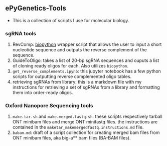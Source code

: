 ## ePyGenetics-Tools

* This is a collection of scripts I use for molecular biology.
### sgRNA tools
1. RevComp: [biopython](https://biopython.org/) wrapper script that allows the user to input a short nucleotide sequence and outputs the reverse complement of the sequence.
2. GuideToOligo: takes a list of 20-bp sgRNA sequences and ouputs a list of cloning ready oligos for each. Also utilizes `biopython`.
3. `get_reverse_complements.ipynb`: this jupyter notebook has a few python scripts for outputting reverse complemented oligo tables.
4. retrieving sgRNAs from library: this is a markdown file with my instructions for retrieving a set of sgRNAs from a library and formatting them into order-ready oligos.

### Oxford Nanopore Sequencing tools
1. `make.tar.sh` and `make.merged.fastq.sh`: these scripts respectively tarball ONT minibam files and merge ONT minifastq files. the instructions are contained in the `maketar_makemergedfastq.instructions.md` file.
2. `babam.md`: draft of a script collection for creating merged bam files from ONT minibam files, aka big-a** bam files (BA-BAM files).
